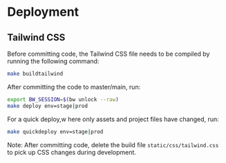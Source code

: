 # Deployment

## Tailwind CSS
Before committing code, the Tailwind CSS file needs to be compiled by running the following command:

```bash
make buildtailwind
```

After committing the code to master/main,  run:
    
```bash
export BW_SESSION=$(bw unlock --raw)
make deploy env=stage|prod
```

For a quick deploy,w here only assets and project files have changed, run:

```bash
make quickdeploy env=stage|prod
```

Note: After committing code, delete the build file `static/css/tailwind.css` to pick up CSS changes during development.

